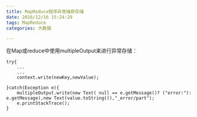 ```yaml
---
title: MapReduce程序异常捕获存储
date: 2016/12/16 15:24:29 
tags: MapReduce
categories: 大数据

---
```


在Map或reduce中使用multipleOutput来进行异常存储：
```
try{
	...
	...
	context.write(newKey,newValue);

}catch(Exception e){
	multipleOutput.write(new Text( null == e.getMessage()? ("error:"): e.getMessage),new Text(value.toString()),"_error/part");
	e.printStackTrace();
}

```